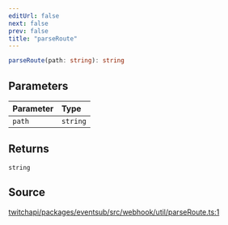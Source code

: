 ```yaml
---
editUrl: false
next: false
prev: false
title: "parseRoute"
---
```


```ts
parseRoute(path: string): string
```

## Parameters

| Parameter | Type |
| :------ | :------ |
| `path` | `string` |

## Returns

`string`

## Source

[twitchapi/packages/eventsub/src/webhook/util/parseRoute.ts:1](https://github.com/pablornc/twitchapi//blob/b274026/packages/eventsub/src/webhook/util/parseRoute.ts#L1)
